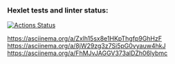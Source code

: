### Hexlet tests and linter status:
[![Actions Status](https://github.com/Knight0987/python-project-49/actions/workflows/hexlet-check.yml/badge.svg)](https://github.com/Knight0987/python-project-49/actions)

https://asciinema.org/a/Zxlh15sx8e1HKpThgfp9GhHzF
https://asciinema.org/a/8jW29zg3z7Si5pG0vyauw4hkJ
https://asciinema.org/a/FhMJvJAGGV373alDZh06lybmc
